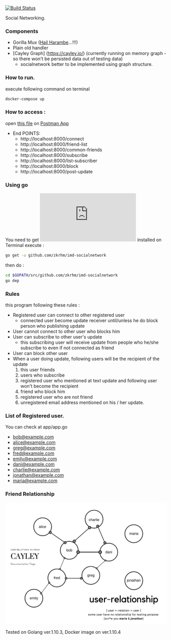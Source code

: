 [![Build Status](https://travis-ci.org/zkrhm/imd-socialnetwork.svg?branch=master)](https://travis-ci.org/zkrhm/imd-socialnetwork)

Social Networking.

### Components 
- Gorilla Mux ([Hail Harambe](https://www.reddit.com/r/Harambe/)...!!!)
- Plain old handler
- [Cayley Graph] (https://cayley.io/) (currently running on memory graph - so there won't be persisted data out of testing data)
    - socialnetwork better to be implemented using graph structure.


### How to run.
execute following command on terminal
```bash
docker-compose up
```

### How to access : 

open [this file](docs/imd-socmed.postman_collection.json) on [Postman App](https://www.getpostman.com/)
- End POINTS:
	- http://localhost:8000/connect
	- http://localhost:8000/friend-list
	- http://localhost:8000/common-friends
	- http://localhost:8000/subscribe
	- http://localhost:8000/list-subscriber
	- http://localhost:8000/block
	- http://localhost:8000/post-update

### Using go
You need to get ![golang dep](https://golang.github.io/dep/docs/installation.html) installed
on Terminal execute : 
```bash
go get -u github.com/zkrhm/imd-socialnetwork
```

then do :
```bash
cd $GOPATH/src/github.com/zkrhm/imd-socialnetwork
go dep
```


### Rules
this program following these rules : 
- Registered user can connect to other registered user
    - connected user become update receiver until/unless he do block person who publishing update
- User cannot connect to other user who blocks him
- User can subscribe to other user's update
    - this subscribing user will receive update from people who he/she subscribe to even if not connected as friend
- User can block other user
- When a user doing update, following users will be the recipient of the update
    1. this user friends
    2. users who subscribe
    3. registered user who mentioned at text update
   and following user won't become the recipient
   1. friend who block him
   2. registered user who are not friend
   3. unregistered email address mentioned on his / her update.

### List of Registered user.
You can check at app/app.go

- bob@example.com
- alice@example.com
- greg@example.com
- fred@example.com
- emily@example.com
- dani@example.com
- charlie@example.com
- jonathan@example.com
- maria@example.com

### Friend Relationship

![User Relationship](docs/img/user-graph.png)

Tested on Golang ver.1.10.3, Docker image on ver.1.10.4